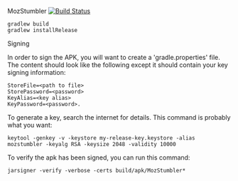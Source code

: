 MozStumbler
[![Build Status](https://travis-ci.org/dougt/MozStumbler.png)](https://travis-ci.org/dougt/MozStumbler.png)

```
gradlew build
gradlew installRelease
```

Signing

In order to sign the APK, you will want to create a 'gradle.properties' file.  The content should look like the following except it should contain your key signing
information:

```
StoreFile=<path to file>
StorePassword=<password>
KeyAlias=<key alias>
KeyPassword=<password>.
```

To generate a key, search the internet for details.  This command is probably what you want:

```
keytool -genkey -v -keystore my-release-key.keystore -alias mozstumbler -keyalg RSA -keysize 2048 -validity 10000
```

To verify the apk has been signed, you can run this command:

```
jarsigner -verify -verbose -certs build/apk/MozStumbler*
```

